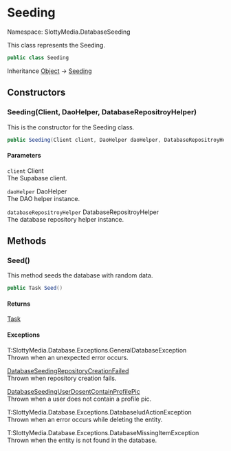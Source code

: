 # Seeding

Namespace: SlottyMedia.DatabaseSeeding

This class represents the Seeding.

```csharp
public class Seeding
```

Inheritance [Object](https://docs.microsoft.com/en-us/dotnet/api/system.object) → [Seeding](./slottymedia.databaseseeding.seeding.md)

## Constructors

### **Seeding(Client, DaoHelper, DatabaseRepositroyHelper)**

This is the constructor for the Seeding class.

```csharp
public Seeding(Client client, DaoHelper daoHelper, DatabaseRepositroyHelper databaseRepositroyHelper)
```

#### Parameters

`client` Client<br>
The Supabase client.

`daoHelper` DaoHelper<br>
The DAO helper instance.

`databaseRepositroyHelper` DatabaseRepositroyHelper<br>
The database repository helper instance.

## Methods

### **Seed()**

This method seeds the database with random data.

```csharp
public Task Seed()
```

#### Returns

[Task](https://docs.microsoft.com/en-us/dotnet/api/system.threading.tasks.task)<br>

#### Exceptions

T:SlottyMedia.Database.Exceptions.GeneralDatabaseException<br>
Thrown when an unexpected error occurs.

[DatabaseSeedingRepositoryCreationFailed](./slottymedia.databaseseeding.exceptions.databaseseedingrepositorycreationfailed.md)<br>
Thrown when repository creation fails.

[DatabaseSeedingUserDosentContainProfilePic](./slottymedia.databaseseeding.exceptions.databaseseedinguserdosentcontainprofilepic.md)<br>
Thrown when a user does not contain a profile pic.

T:SlottyMedia.Database.Exceptions.DatabaseIudActionException<br>
Thrown when an error occurs while deleting the entity.

T:SlottyMedia.Database.Exceptions.DatabaseMissingItemException<br>
Thrown when the entity is not found in the database.
